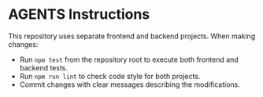 # AGENTS Instructions

This repository uses separate frontend and backend projects. When making changes:

- Run `npm test` from the repository root to execute both frontend and backend tests.
- Run `npm run lint` to check code style for both projects.
- Commit changes with clear messages describing the modifications.

